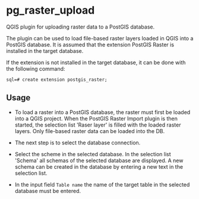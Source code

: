 # pg_raster_upload
QGIS plugin for uploading raster data to a PostGIS database. 

The plugin can be used to load file-based raster layers loaded in QGIS into a PostGIS database. 
It is assumed that the extension PostGIS Raster is installed in the target database.

If the extension is not installed in the target database, it can be done with the following command:

```
sql=# create extension postgis_raster;
```

## Usage

  * To load a raster into a PostGIS database, the raster must first be loaded into a QGIS project. When the PostGIS Raster Import plugin is then started, the selection list 'Raser layer' is filled with the loaded raster layers. Only file-based raster data can be loaded into the DB.

  * The next step is to select the database connection.

  * Select the scheme in the selected database. In the selection list 'Schema' all schemas of the selected database are displayed. A new schema can be created in the database by entering a new text in the selection list.

  * In the input field `Table name` the name of the target table in the selected database must be entered.

